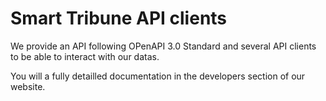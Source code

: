 # Smart Tribune API clients 

We provide an API following OPenAPI 3.0 Standard and several API clients to be able to interact with our datas. 

You will a fully detailled documentation in the developers section of our website. 

